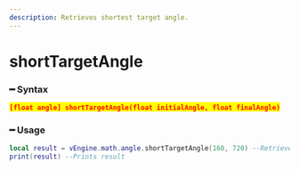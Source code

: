 ```yaml
---
description: Retrieves shortest target angle.
---
```


# shortTargetAngle

### ━ Syntax

<mark style="color:red;">**`[float angle] shortTargetAngle(float initialAngle, float finalAngle)`**</mark>

### ━ Usage

```lua
local result = vEngine.math.angle.shortTargetAngle(160, 720) --Retrieves shortest target rotation angle
print(result) --Prints result
```

